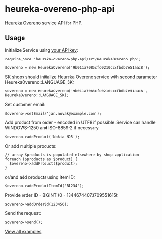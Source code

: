 heureka-overeno-php-api
=======================

[Heureka Overeno](http://overeno.heureka.cz/) service API for PHP. 

Usage
-----

Initialize Service using [your API key](http://sluzby.heureka.cz/sluzby/certifikat-spokojenosti/):

    require_once 'heureka-overeno-php-api/src/HeurekaOvereno.php';

    $overeno = new HeurekaOvereno('9b011a7086cfc0210cccfbdb7e51aac8');
      
SK shops should initialize Heureka Overeno service with second parameter HeurekaOvereno::LANGUAGE_SK:
      
    $overeno = new HeurekaOvereno('9b011a7086cfc0210cccfbdb7e51aac8', HeurekaOvereno::LANGUAGE_SK);
      
Set customer email:

    $overeno->setEmail('jan.novak@example.com');
  
Add product from order - encoded in UTF8 if possible. Service can handle WINDOWS-1250 and ISO-8859-2 if necessary  
  
    $overeno->addProduct('Nokia N95');

Or add multiple products:

    // array $products is populated elsewhere by shop application
    foreach ($products as $product) {
      $overeno->addProduct($product);
    }
    
or/and add products using [item ID](http://sluzby.heureka.cz/napoveda/xml-feed/#ITEM_ID):

    $overeno->addProductItemId('B1234');
  
Provide order ID - BIGINT (0 - 18446744073709551615):
    
    $overeno->addOrderId(123456);
  
Send the request:

    $overeno->send();
    
[View all examples](https://github.com/heureka/heureka-overeno-php-api/tree/master/examples)
